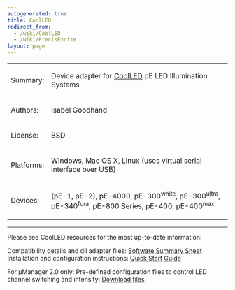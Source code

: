 ```yaml
---
autogenerated: true
title: CoolLED
redirect_from:
  - /wiki/CoolLED
  - /wiki/PrecisExcite
layout: page
---
```


<table>
<tr>
<td><p>Summary:</p></td>
<td><p>Device adapter for <a href="http://www.CoolLED.com">CoolLED</a> pE LED Illumination Systems</p></td>
</tr>
<tr>
<td><p>Authors:</p></td>
<td><p>Isabel Goodhand</p></td>
</tr>
<tr>
</tr>
<tr>
<td><p>License:</p></td>
<td><p>BSD</p></td>
</tr>
<tr>
<td><p>Platforms:</p></td>
<td><p>Windows, Mac OS X, Linux (uses virtual serial interface over USB)</p></td>
</tr>
<tr>
<td><p>Devices:</p></td>
<td><p>(pE-1, pE-2), pE-4000, pE-300<sup>white</sup>, pE-300<sup>ultra</sup>, pE-340<sup>fura</sup>, pE-800 Series, pE-400, pE-400<sup>max</sup>  <br />
</tr>
</table>

------------------------------------------------------------------------
Please see CoolLED resources for the most up-to-date information:

Compatibility details and dll adapter files: [Software Summary Sheet](https://www.coolled.com/wp-content/uploads/2020/12/uManager-Software-Summary-Sheet.pdf)
<br> Installation and configuration instructions: [Quick Start Guide](https://www.coolled.com/wp-content/uploads/2020/12/IQS006-Quick-Start-for-Micro-Manager.pdf)

For µManager 2.0 only: 
Pre-defined configuration files to control LED channel switching and intensity: [Download files](https://www.coolled.com/wp-content/uploads/2023/06/Micro-Manager-2.0-CoolLED-config-files.zip)
